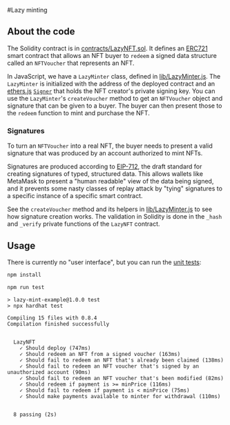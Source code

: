 #Lazy minting

## About the code

The Solidity contract is in [contracts/LazyNFT.sol](./contracts/LazyNFT.sol). It defines an [ERC721](https://eips.ethereum.org/EIPS/eip-721) smart contract that allows an NFT buyer to `redeem` a signed data structure called an `NFTVoucher` that represents an NFT.

In JavaScript, we have a `LazyMinter` class, defined in [lib/LazyMinter.js](./lib/LazyMinter.js). The `LazyMinter` is initialized with the address of the deployed contract and an [ethers.js](https://docs.ethers.io/v5/) [`Signer`](https://docs.ethers.io/v5/api/signer/) that holds the NFT creator's private signing key. You can use the `LazyMinter`'s `createVoucher` method to get an `NFTVoucher` object and signature that can be given to a buyer. The buyer can then present those to the `redeem` function to mint and purchase the NFT.

### Signatures

To turn an `NFTVoucher` into a real NFT, the buyer needs to present a valid signature that was produced by an account authorized to mint NFTs.

Signatures are produced according to [EIP-712](https://eips.ethereum.org/EIPS/eip-712), the draft standard for creating signatures of typed, structured data. This allows wallets like MetaMask to present a "human readable" view of the data being signed, and it prevents some nasty classes of replay attack by "tying" signatures to a specific instance of a specific smart contract.

See the `createVoucher` method and its helpers in [lib/LazyMinter.js](./lib/LazyMinter.js) to see how signature creation works. The validation in Solidity is done in the `_hash` and `_verify` private functions of the `LazyNFT` contract.

## Usage

There is currently no "user interface", but you can run the [unit tests](./test/lazy-test.js):

```bash
npm install

npm run test
```

```text
> lazy-mint-example@1.0.0 test
> npx hardhat test

Compiling 15 files with 0.8.4
Compilation finished successfully


  LazyNFT
    ✓ Should deploy (747ms)
    ✓ Should redeem an NFT from a signed voucher (163ms)
    ✓ Should fail to redeem an NFT that's already been claimed (138ms)
    ✓ Should fail to redeem an NFT voucher that's signed by an unauthorized account (90ms)
    ✓ Should fail to redeem an NFT voucher that's been modified (82ms)
    ✓ Should redeem if payment is >= minPrice (116ms)
    ✓ Should fail to redeem if payment is < minPrice (75ms)
    ✓ Should make payments available to minter for withdrawal (110ms)


  8 passing (2s)
```
